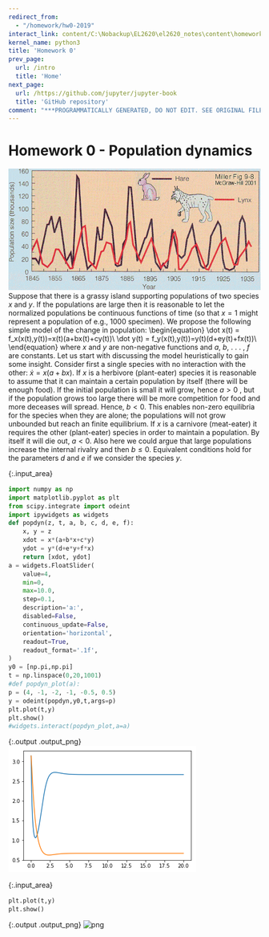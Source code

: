```yaml
---
redirect_from:
  - "/homework/hw0-2019"
interact_link: content/C:\Nobackup\EL2620\el2620_notes\content\homework/HW0_2019.ipynb
kernel_name: python3
title: 'Homework 0'
prev_page:
  url: /intro
  title: 'Home'
next_page:
  url: /https://github.com/jupyter/jupyter-book
  title: 'GitHub repository'
comment: "***PROGRAMMATICALLY GENERATED, DO NOT EDIT. SEE ORIGINAL FILES IN /content***"
---
```


# Homework 0 - Population dynamics
![Lynx and hare](lynxhare.gif)
Suppose that there is a grassy island supporting populations of two species $x$ and $y$. If the populations are large then it is reasonable to let the normalized populations be continuous functions of time (so that $x=1$ might represent a population of e.g., 1000 specimen). We propose the following simple model of the change in population:
\begin{equation}
\dot x(t) = f_x(x(t),y(t))=x(t)(a+bx(t)+cy(t))\\
\dot y(t) = f_y(x(t),y(t))=y(t)(d+ey(t)+fx(t))\\
\end{equation}
where $x$ and $y$ are non-negative functions and $a$, $b$, . . . , $f$ are constants. Let us start with discussing the model heuristically to gain some insight. 
Consider first a single species with no interaction with the other: $\dot x=x(a+bx)$. If $x$ is a herbivore (plant-eater) species it is reasonable to assume that it can maintain a certain population by itself (there will be enough food). If the initial population is small it will grow, hence $a>0$ , but if the population grows too large there will be more competition for food and more deceases will spread. Hence, $b<0$. This enables non-zero equilibria for the species when they are alone; the populations will not grow unbounded but reach an finite equilibrium. If $x$ is a carnivore (meat-eater) it requires the other (plant-eater) species in order to maintain a population. By itself it will die out, $a<0$. Also here we could argue that large populations increase the internal rivalry and then $b\le0$. Equivalent conditions hold for the parameters $d$ and $e$ if we consider the species $y$. 



{:.input_area}
```python
import numpy as np
import matplotlib.pyplot as plt
from scipy.integrate import odeint
import ipywidgets as widgets
def popdyn(z, t, a, b, c, d, e, f):
    x, y = z
    xdot = x*(a+b*x+c*y)
    ydot = y*(d+e*y+f*x)
    return [xdot, ydot]
a = widgets.FloatSlider(
    value=4,
    min=0,
    max=10.0,
    step=0.1,
    description='a:',
    disabled=False,
    continuous_update=False,
    orientation='horizontal',
    readout=True,
    readout_format='.1f',
)
y0 = [np.pi,np.pi]
t = np.linspace(0,20,1001)
#def popdyn_plot(a):
p = (4, -1, -2, -1, -0.5, 0.5)
y = odeint(popdyn,y0,t,args=p)
plt.plot(t,y)
plt.show()
#widgets.interact(popdyn_plot,a=a)

```



{:.output .output_png}
![png](/_build/images/homework/HW0_2019_1_0.png)





{:.input_area}
```python
plt.plot(t,y)
plt.show()
```



{:.output .output_png}
![png](/images/homework/HW0_2019_2_0.png)


